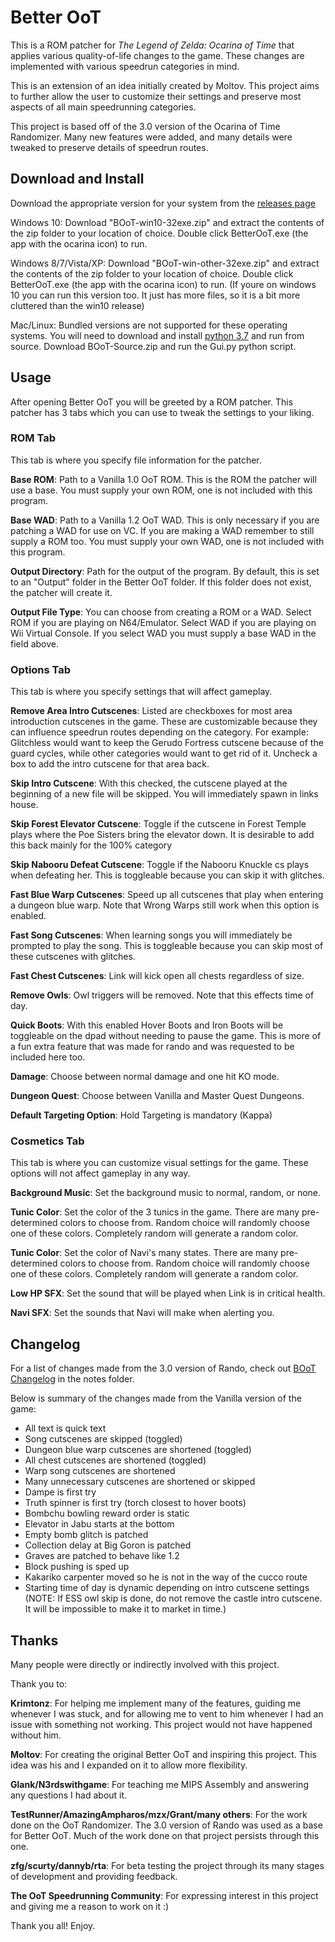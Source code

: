 # Better OoT


This is a ROM patcher for _The Legend of Zelda: Ocarina of Time_ that applies various quality-of-life changes to the game. These changes are implemented with various speedrun categories in mind.


This is an extension of an idea initially created by Moltov. This project aims to further allow the user to customize their settings and preserve most aspects of all main speedrunning categories.


This project is based off of the 3.0 version of the Ocarina of Time Randomizer. Many new features were added, and many details were tweaked to preserve details of speedrun routes.

## Download and Install

Download the appropriate version for your system from the [releases page](https://github.com/fig02/Better-OoT/releases)

Windows 10: Download "BOoT-win10-32exe.zip" and extract the contents of the zip folder to your location of choice. Double click BetterOoT.exe (the app with the ocarina icon) to run.

Windows 8/7/Vista/XP: Download "BOoT-win-other-32exe.zip" and extract the contents of the zip folder to your location of choice. Double click BetterOoT.exe (the app with the ocarina icon) to run.
(If youre on windows 10 you can run this version too. It just has more files, so it is a bit more cluttered than the win10 release)

Mac/Linux: Bundled versions are not supported for these operating systems. You will need to download and install [python 3.7](https://www.python.org/downloads/) and run from source. Download BOoT-Source.zip and run the Gui.py python script.

## Usage

After opening Better OoT you will be greeted by a ROM patcher. This patcher has 3 tabs which you can use to tweak the settings to your liking.

### ROM Tab
This tab is where you specify file information for the patcher.

**Base ROM**: Path to a Vanilla 1.0 OoT ROM. This is the ROM the patcher will use a base. You must supply your own ROM, one is not included with this program.

**Base WAD**: Path to a Vanilla 1.2 OoT WAD. This is only necessary if you are patching a WAD for use on VC. If you are making a WAD remember to still supply a ROM too. You must supply your own WAD, one is not included with this program.

**Output Directory**: Path for the output of the program. By default, this is set to an "Output" folder in the Better OoT folder. If this folder does not exist, the patcher will create it.

**Output File Type**: You can choose from creating a ROM or a WAD. Select ROM if you are playing on N64/Emulator. Select WAD if you are playing on Wii Virtual Console. If you select WAD you must supply a base WAD in the field above.

### Options Tab
This tab is where you specify settings that will affect gameplay.

**Remove Area Intro Cutscenes**: Listed are checkboxes for most area introduction cutscenes in the game. These are customizable because they can influence speedrun routes depending on the category. For example: Glitchless would want to keep the Gerudo Fortress cutscene because of the guard cycles, while other categories would want to get rid of it. Uncheck a box to add the intro cutscene for that area back.

**Skip Intro Cutscene**: With this checked, the cutscene played at the beginning of a new file will be skipped. You will immediately spawn in links house.

**Skip Forest Elevator Cutscene**: Toggle if the cutscene in Forest Temple plays where the Poe Sisters bring the elevator down. It is desirable to add this back mainly for the 100% category

**Skip Nabooru Defeat Cutscene**: Toggle if the Nabooru Knuckle cs plays when defeating her. This is toggleable because you can skip it with glitches.

**Fast Blue Warp Cutscenes**: Speed up all cutscenes that play when entering a dungeon blue warp. Note that Wrong Warps still work when this option is enabled.

**Fast Song Cutscenes**: When learning songs you will immediately be prompted to play the song. This is toggleable because you can skip most of these cutscenes with glitches.

**Fast Chest Cutscenes**: Link will kick open all chests regardless of size.

**Remove Owls**: Owl triggers will be removed. Note that this effects time of day.

**Quick Boots**: With this enabled Hover Boots and Iron Boots will be toggleable on the dpad without needing to pause the game. This is more of a fun extra feature that was made for rando and was requested to be included here too.

**Damage**: Choose between normal damage and one hit KO mode.

**Dungeon Quest**: Choose between Vanilla and Master Quest Dungeons.

**Default Targeting Option**: Hold Targeting is mandatory (Kappa)


### Cosmetics Tab
This tab is where you can customize visual settings for the game. These options will not affect gameplay in any way.

**Background Music**: Set the background music to normal, random, or none.

**Tunic Color**: Set the color of the 3 tunics in the game. There are many pre-determined colors to choose from. Random choice will randomly choose one of these colors. Completely random will generate a random color.

**Tunic Color**: Set the color of Navi's many states. There are many pre-determined colors to choose from. Random choice will randomly choose one of these colors. Completely random will generate a random color.

**Low HP SFX**: Set the sound that will be played when Link is in critical health.

**Navi SFX**: Set the sounds that Navi will make when alerting you.

## Changelog

For a list of changes made from the 3.0 version of Rando, check out [BOoT Changelog](https://github.com/fig02/Better-OoT/blob/master/Notes/BOoT_Changelog.txt) in the notes folder.

Below is summary of the changes made from the Vanilla version of the game:

- All text is quick text
- Song cutscenes are skipped (toggled)
- Dungeon blue warp cutscenes are shortened (toggled)
- All chest cutscenes are shortened (toggled)
- Warp song cutscenes are shortened
- Many unnecessary cutscenes are shortened or skipped
- Dampe is first try
- Truth spinner is first try (torch closest to hover boots)
- Bombchu bowling reward order is static
- Elevator in Jabu starts at the bottom
- Empty bomb glitch is patched
- Collection delay at Big Goron is patched
- Graves are patched to behave like 1.2
- Block pushing is sped up
- Kakariko carpenter moved so he is not in the way of the cucco route
- Starting time of day is dynamic depending on intro cutscene settings
(NOTE: If ESS owl skip is done, do not remove the castle intro cutscene. It will be impossible to make it to market in time.)

## Thanks

Many people were directly or indirectly involved with this project.

Thank you to:

**Krimtonz**: For helping me implement many of the features, guiding me whenever I was stuck, and for allowing me to vent to him whenever I had an issue with something not working. This project would not have happened without him.

**Moltov**: For creating the original Better OoT and inspiring this project. This idea was his and I expanded on it to allow more flexibility.

**Glank/N3rdswithgame**: For teaching me MIPS Assembly and answering any questions I had about it.

**TestRunner/AmazingAmpharos/mzx/Grant/many others**: For the work done on the OoT Randomizer. The 3.0 version of Rando was used as a base for Better OoT. Much of the work done on that project persists through this one.

**zfg/scurty/dannyb/rta**: For beta testing the project through its many stages of development and providing feedback.

**The OoT Speedrunning Community**: For expressing interest in this project and giving me a reason to work on it :)

Thank you all! Enjoy.
